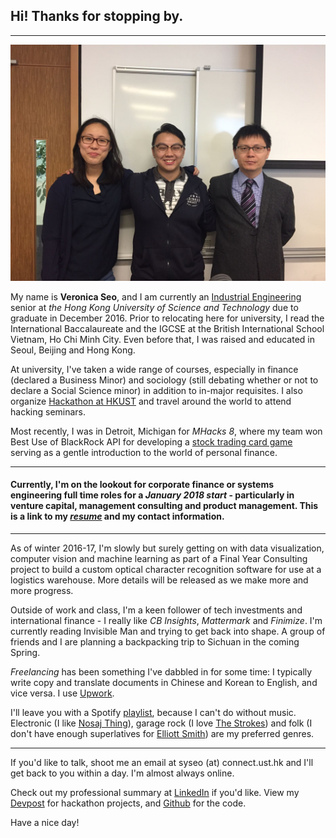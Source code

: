## Hi! Thanks for stopping by.

---

![Here's a recent photo of me - I'm on the right.](https://github.com/veronicasyseo/veronicasyseo.github.io/blob/master/wilbynprof.jpeg "Corporate Finance Fall 2016")


My name is **Veronica Seo**, and I am currently an [Industrial Engineering](https://ielm.ust.hk/eng/index.php) senior at *the Hong Kong University of Science and Technology* due to graduate in December 2016. Prior to relocating here for university, I read the International Baccalaureate and the IGCSE at the British International School Vietnam, Ho Chi Minh City. Even before that, I was raised and educated in Seoul, Beijing and Hong Kong.


At university, I've taken a wide range of courses, especially in finance (declared a Business Minor) and sociology (still debating whether or not to declare a Social Science minor) in addition to in-major requisites. I also organize [Hackathon at HKUST](https://hack.ust.hk) and travel around the world to attend hacking seminars.


Most recently, I was in Detroit, Michigan for *MHacks 8*, where my team won Best Use of BlackRock API for developing a [stock trading card game](https://devpost.com/software/cards-against-aladdin) serving as a gentle introduction to the world of personal finance.

---

#### **Currently, I'm on the lookout for corporate finance or systems engineering full time roles for a *January 2018 start* - particularly in venture capital, management consulting and product management. This is a link to my [*resume*](https://drive.google.com/open?id=0B-Zp9ItZycBFZERUeWdma0lGVVE) and my contact information.**

---

As of winter 2016-17, I'm slowly but surely getting on with data visualization, computer vision and machine learning as part of a Final Year Consulting project to build a custom optical character recognition software for use at a logistics warehouse. More details will be released as we make more and more progress.


Outside of work and class, I'm a keen follower of tech investments and international finance - I really like *CB Insights*, *Mattermark* and *Finimize*. I'm currently reading Invisible Man and trying to get back into shape. A group of friends and I are planning a backpacking trip to Sichuan in the coming Spring.


*Freelancing* has been something I've dabbled in for some time: I typically write copy and translate documents in Chinese and Korean to English, and vice versa. I use [Upwork](https://www.upwork.com/freelancers/~016051e2419194c433).


I'll leave you with a Spotify [playlist](https://open.spotify.com/user/22haigo43j4sbwo2nmwmjmbsi/playlist/3uipThQeqyF8GFycFKE5Xp), because I can't do without music. Electronic (I like [Nosaj Thing](https://www.youtube.com/watch?v=mNe3MvJzTyk)), garage rock (I love [The Strokes](https://www.youtube.com/watch?v=_l09H-3zzgA)) and folk (I don't have enough superlatives for [Elliott Smith](https://www.youtube.com/watch?v=p4cJv6s_Yjw)) are my preferred genres.


---


If you'd like to talk, shoot me an email at syseo (at) connect.ust.hk and I'll get back to you within a day. I'm almost always online.

Check out my professional summary at [LinkedIn](https://linkedin.com/in/veronicasyseo) if you'd like. View my [Devpost](https://devpost.com/veronicaseo) for hackathon projects, and [Github](https://github.com/veronicasyseo) for the code. 


Have a nice day!